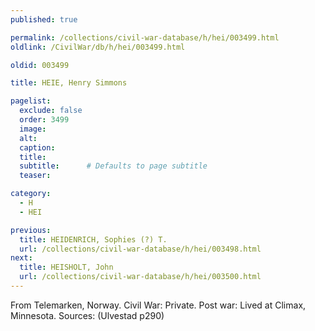 ```yaml
---
published: true

permalink: /collections/civil-war-database/h/hei/003499.html
oldlink: /CivilWar/db/h/hei/003499.html

oldid: 003499

title: HEIE, Henry Simmons

pagelist:
  exclude: false
  order: 3499
  image: 
  alt:
  caption:
  title:
  subtitle:      # Defaults to page subtitle
  teaser:

category: 
  - H 
  - HEI

previous:
  title: HEIDENRICH, Sophies (?) T.
  url: /collections/civil-war-database/h/hei/003498.html  
next:
  title: HEISHOLT, John
  url: /collections/civil-war-database/h/hei/003500.html   
---
```

From Telemarken, Norway. Civil War: Private. Post war: Lived at Climax, Minnesota. Sources: (Ulvestad p290)